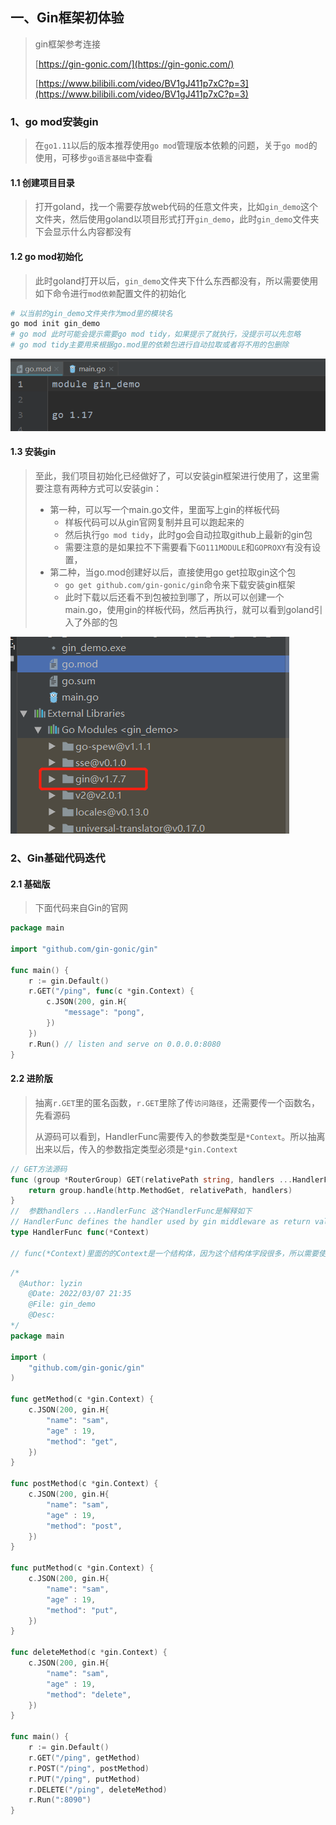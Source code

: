 ## 一、Gin框架初体验

> gin框架参考连接
>
> [https://gin-gonic.com/](https://gin-gonic.com/)
>
> [https://www.bilibili.com/video/BV1gJ411p7xC?p=3](https://www.bilibili.com/video/BV1gJ411p7xC?p=3)

### 1、go mod安装gin

> 在`go1.11`以后的版本推荐使用`go mod`管理版本依赖的问题，关于`go mod`的使用，可移步`go语言基础`中查看

#### 1.1 创建项目目录

> 打开goland，找一个需要存放web代码的任意文件夹，比如`gin_demo`这个文件夹，然后使用goland以项目形式打开`gin_demo`，此时`gin_demo`文件夹下会显示什么内容都没有

#### 1.2 go mod初始化

> 此时goland打开以后，`gin_demo`文件夹下什么东西都没有，所以需要使用如下命令进行`mod依赖`配置文件的初始化

```bash
# 以当前的gin_demo文件夹作为mod里的模块名
go mod init gin_demo
# go mod 此时可能会提示需要go mod tidy，如果提示了就执行，没提示可以先忽略
# go mod tidy主要用来根据go.mod里的依赖包进行自动拉取或者将不用的包删除
```

![image-20220307235440072](go_gin%E5%AD%A6%E4%B9%A0.assets/image-20220307235440072.png)

#### 1.3 安装gin

> 至此，我们项目初始化已经做好了，可以安装gin框架进行使用了，这里需要注意有两种方式可以安装gin：
>
> - 第一种，可以写一个main.go文件，里面写上gin的样板代码
>   - 样板代码可以从gin官网复制并且可以跑起来的
>   - 然后执行`go mod tidy`，此时go会自动拉取github上最新的gin包
>   - 需要注意的是如果拉不下需要看下`GO111MODULE`和`GOPROXY`有没有设置，
> - 第二种，当go.mod创建好以后，直接使用go get拉取gin这个包
>   - `go get github.com/gin-gonic/gin`命令来下载安装gin框架
>   - 此时下载以后还看不到包被拉到哪了，所以可以创建一个main.go，使用gin的样板代码，然后再执行，就可以看到goland引入了外部的包

![image-20220308000232662](go_gin%E5%AD%A6%E4%B9%A0.assets/image-20220308000232662.png)

### 2、Gin基础代码迭代

#### 2.1 基础版

> 下面代码来自Gin的官网

```go
package main

import "github.com/gin-gonic/gin"

func main() {
	r := gin.Default()
	r.GET("/ping", func(c *gin.Context) {
		c.JSON(200, gin.H{
			"message": "pong",
		})
	})
	r.Run() // listen and serve on 0.0.0.0:8080
}
```

#### 2.2 进阶版

> 抽离`r.GET`里的匿名函数，`r.GET`里除了传`访问路径`，还需要传一个函数名，先看源码
>
> 从源码可以看到，HandlerFunc需要传入的参数类型是`*Context`。所以抽离出来以后，传入的参数指定类型必须是`*gin.Context`

```go
// GET方法源码
func (group *RouterGroup) GET(relativePath string, handlers ...HandlerFunc) IRoutes {
	return group.handle(http.MethodGet, relativePath, handlers)
}
//  参数handlers ...HandlerFunc 这个HandlerFunc是解释如下
// HandlerFunc defines the handler used by gin middleware as return value.
type HandlerFunc func(*Context)

// func(*Context)里面的的Context是一个结构体，因为这个结构体字段很多，所以需要使用指针来接收
```

```go
/*
  @Author: lyzin
    @Date: 2022/03/07 21:35
    @File: gin_demo
    @Desc: 
*/
package main

import (
	"github.com/gin-gonic/gin"
)

func getMethod(c *gin.Context) {
	c.JSON(200, gin.H{
		"name": "sam",
		"age" : 19,
		"method": "get",
	})
}

func postMethod(c *gin.Context) {
	c.JSON(200, gin.H{
		"name": "sam",
		"age" : 19,
		"method": "post",
	})
}

func putMethod(c *gin.Context) {
	c.JSON(200, gin.H{
		"name": "sam",
		"age" : 19,
		"method": "put",
	})
}

func deleteMethod(c *gin.Context) {
	c.JSON(200, gin.H{
		"name": "sam",
		"age" : 19,
		"method": "delete",
	})
}

func main() {
	r := gin.Default()
	r.GET("/ping", getMethod)
	r.POST("/ping", postMethod)
	r.PUT("/ping", putMethod)
	r.DELETE("/ping", deleteMethod)
	r.Run(":8090")
}
```



